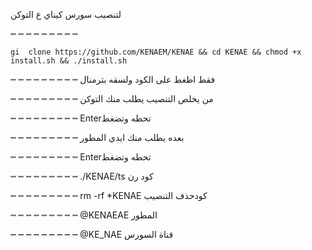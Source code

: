 لتنصيب سورس كيناي ع التوكن

┉ ┉ ┉ ┉ ┉ ┉ ┉ ┉ ┉ 

`gi  clone https://github.com/KENAEM/KENAE && cd KENAE && chmod +x install.sh && ./install.sh`

┉ ┉ ┉ ┉ ┉ ┉ ┉ ┉ ┉ 
فقط اظغط على الكود ولسقه بترمنال

┉ ┉ ┉ ┉ ┉ ┉ ┉ ┉ ┉ 
من يخلص التنصيب يطلب منك التوكن  

┉ ┉ ┉ ┉ ┉ ┉ ┉ ┉ ┉ 
Enterتحطه وتضغط

┉ ┉ ┉ ┉ ┉ ┉ ┉ ┉ ┉ 
بعده يطلب منك ايدي المطور 

┉ ┉ ┉ ┉ ┉ ┉ ┉ ┉ ┉ 
Enterتحطه وتضغط

┉ ┉ ┉ ┉ ┉ ┉ ┉ ┉ ┉
./KENAE/ts    كود رن         
 
┉ ┉ ┉ ┉ ┉ ┉ ┉ ┉ ┉
rm -rf *KENAE   كودحذف التنصيب

┉ ┉ ┉ ┉ ┉ ┉ ┉ ┉ ┉
@KENAEAE    المطور                                                                                

┉ ┉ ┉ ┉ ┉ ┉ ┉ ┉ ┉
@KE_NAE    قناة السورس
